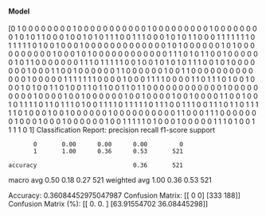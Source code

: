#### Model
[0 1 0 0 0 0 0 0 0 0 1 0 0 0 0 0 0 0 0 0 0 0 1 0 0 0 0 0 0 0 0 0 1 0 0 0 0
 0 0 0 0 1 0 1 0 1 1 0 0 0 1 0 0 1 0 1 0 1 1 1 0 0 1 1 1 0 0 0 1 0 1 0 1 1
 0 0 0 1 1 1 1 1 1 1 0 1 1 1 1 1 0 1 0 0 1 0 0 0 1 0 0 0 0 0 0 0 0 0 0 0 0
 0 1 0 1 0 0 0 0 0 0 1 0 1 0 0 0 0 0 0 0 0 0 0 1 0 0 0 1 0 1 0 0 0 0 0 0 0
 0 0 0 0 0 1 1 1 0 1 0 1 1 0 0 1 0 0 0 0 0 0 1 0 1 1 0 0 0 0 0 0 0 1 1 1 0
 1 1 1 1 1 0 0 1 0 0 1 0 1 0 1 0 1 1 1 0 0 1 0 1 0 0 0 0 0 0 0 1 0 0 0 1 1
 0 0 1 0 0 0 0 0 0 1 1 0 0 0 0 0 0 1 0 0 1 1 0 0 0 0 0 0 0 0 0 0 0 0 0 1 0
 0 0 0 0 1 1 1 1 1 1 1 0 0 0 0 1 0 0 0 1 1 1 1 0 0 0 0 1 1 0 1 1 1 0 1 0 0
 1 0 0 0 1 0 1 0 0 1 1 0 1 0 0 1 1 0 1 1 0 0 1 1 0 1 1 0 0 0 0 0 0 0 0 0 0
 0 0 1 0 0 0 0 0 0 0 0 0 1 0 0 0 0 1 0 0 1 0 0 0 0 0 0 1 0 0 1 0 0 0 0 1 0
 0 1 0 0 0 0 1 1 0 0 1 0 0 1 0 1 1 1 1 0 1 1 0 1 1 1 0 1 0 0 1 1 1 1 0 1 1
 1 1 1 0 1 1 1 0 0 1 1 1 0 0 1 1 1 0 1 1 0 1 1 1 1 1 0 1 0 0 0 1 0 0 1 0 0
 0 0 0 0 1 0 0 0 0 0 0 0 0 0 0 1 1 0 0 0 1 1 1 0 0 0 0 0 0 0 1 0 0 0 1 0 0
 0 1 0 0 0 0 0 0 1 0 0 1 1 1 1 1 0 1 0 0 0 1 0 0 0 0 0 1 1 1 0 1 0 0 1 1 1
 1 0 1]
Classification Report:
              precision    recall  f1-score   support

           0       0.00      0.00      0.00         0
           1       1.00      0.36      0.53       521

    accuracy                           0.36       521
   macro avg       0.50      0.18      0.27       521
weighted avg       1.00      0.36      0.53       521

Accuracy: 0.36084452975047987
Confusion Matrix:
[[  0   0]
 [333 188]]
Confusion Matrix (%):
[[ 0.          0.        ]
 [63.91554702 36.08445298]]
